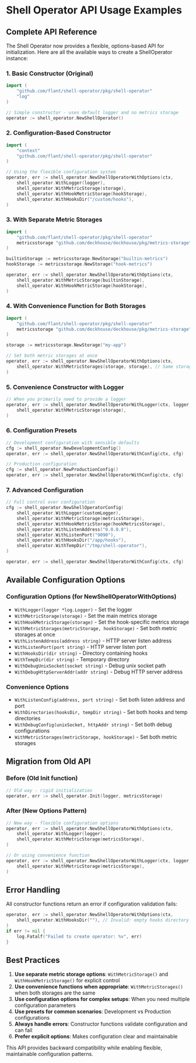 # Shell Operator API Usage Examples

## Complete API Reference

The Shell Operator now provides a flexible, options-based API for initialization. Here are all the available ways to create a ShellOperator instance:

### 1. Basic Constructor (Original)
```go
import (
    "github.com/flant/shell-operator/pkg/shell-operator"
    "log"
)

// Simple constructor - uses default logger and no metrics storage
operator := shell_operator.NewShellOperator()
```

### 2. Configuration-Based Constructor
```go
import (
    "context"
    "github.com/flant/shell-operator/pkg/shell-operator"
)

// Using the flexible configuration system
operator, err := shell_operator.NewShellOperatorWithOptions(ctx,
    shell_operator.WithLogger(logger),
    shell_operator.WithMetricStorage(storage),
    shell_operator.WithHookMetricStorage(hookStorage), 
    shell_operator.WithHooksDir("/custom/hooks"),
)
```

### 3. With Separate Metric Storages
```go
import (
    "github.com/flant/shell-operator/pkg/shell-operator"
    metricsstorage "github.com/deckhouse/deckhouse/pkg/metrics-storage"
)

builtinStorage := metricsstorage.NewStorage("builtin-metrics")
hookStorage := metricsstorage.NewStorage("hook-metrics")

operator, err := shell_operator.NewShellOperatorWithOptions(ctx,
    shell_operator.WithMetricStorage(builtinStorage),
    shell_operator.WithHookMetricStorage(hookStorage),
)
```

### 4. With Convenience Function for Both Storages
```go
import (
    "github.com/flant/shell-operator/pkg/shell-operator"
    metricsstorage "github.com/deckhouse/deckhouse/pkg/metrics-storage"
)

storage := metricsstorage.NewStorage("my-app")

// Set both metric storages at once
operator, err := shell_operator.NewShellOperatorWithOptions(ctx,
    shell_operator.WithMetricStorages(storage, storage), // Same storage for both
)
```

### 5. Convenience Constructor with Logger
```go
// When you primarily need to provide a logger
operator, err := shell_operator.NewShellOperatorWithLogger(ctx, logger,
    shell_operator.WithMetricStorage(storage),
)
```

### 6. Configuration Presets
```go
// Development configuration with sensible defaults
cfg := shell_operator.NewDevelopmentConfig()
operator, err := shell_operator.NewShellOperatorWithConfig(ctx, cfg)

// Production configuration
cfg := shell_operator.NewProductionConfig()
operator, err := shell_operator.NewShellOperatorWithConfig(ctx, cfg)
```

### 7. Advanced Configuration
```go
// Full control over configuration
cfg := shell_operator.NewShellOperatorConfig(
    shell_operator.WithLogger(customLogger),
    shell_operator.WithMetricStorage(metricsStorage),
    shell_operator.WithHookMetricStorage(hookMetricsStorage),
    shell_operator.WithListenAddress("0.0.0.0"),
    shell_operator.WithListenPort("9090"),
    shell_operator.WithHooksDir("/app/hooks"),
    shell_operator.WithTempDir("/tmp/shell-operator"),
)

operator, err := shell_operator.NewShellOperatorWithConfig(ctx, cfg)
```

## Available Configuration Options

### Configuration Options (for NewShellOperatorWithOptions)
- `WithLogger(logger *log.Logger)` - Set the logger
- `WithMetricStorage(storage)` - Set the main metrics storage
- `WithHookMetricStorage(storage)` - Set the hook-specific metrics storage
- `WithMetricStorages(metricStorage, hookStorage)` - Set both metric storages at once
- `WithListenAddress(address string)` - HTTP server listen address
- `WithListenPort(port string)` - HTTP server listen port
- `WithHooksDir(dir string)` - Directory containing hooks
- `WithTempDir(dir string)` - Temporary directory
- `WithDebugUnixSocket(socket string)` - Debug unix socket path
- `WithDebugHttpServerAddr(addr string)` - Debug HTTP server address

### Convenience Options
- `WithListenConfig(address, port string)` - Set both listen address and port
- `WithDirectories(hooksDir, tempDir string)` - Set both hooks and temp directories
- `WithDebugConfig(unixSocket, httpAddr string)` - Set both debug configurations
- `WithMetricStorages(metricStorage, hookStorage)` - Set both metric storages

## Migration from Old API

### Before (Old Init function)
```go
// Old way - rigid initialization
operator, err := shell_operator.Init(logger, metricsStorage)
```

### After (New Options Pattern)
```go
// New way - flexible configuration options
operator, err := shell_operator.NewShellOperatorWithOptions(ctx,
    shell_operator.WithLogger(logger),
    shell_operator.WithMetricStorage(metricsStorage),
)

// Or using convenience function
operator, err := shell_operator.NewShellOperatorWithLogger(ctx, logger,
    shell_operator.WithMetricStorage(metricsStorage),
)
```

## Error Handling

All constructor functions return an error if configuration validation fails:

```go
operator, err := shell_operator.NewShellOperatorWithOptions(ctx,
    shell_operator.WithHooksDir(""), // Invalid: empty hooks directory
)
if err != nil {
    log.Fatalf("Failed to create operator: %v", err)
}
```

## Best Practices

1. **Use separate metric storage options**: `WithMetricStorage()` and `WithHookMetricStorage()` for explicit control
2. **Use convenience functions when appropriate**: `WithMetricStorages()` when both storages are the same
3. **Use configuration options for complex setups**: When you need multiple configuration parameters
4. **Use presets for common scenarios**: Development vs Production configurations  
5. **Always handle errors**: Constructor functions validate configuration and can fail
6. **Prefer explicit options**: Makes configuration clear and maintainable

This API provides backward compatibility while enabling flexible, maintainable configuration patterns.
